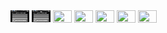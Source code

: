 <img src="https://github.com/cyb3r-luckysant/android-delelopment/blob/8b6cbecf4d9fb50349b97445adc561e4bb6f0905/web_builder_%40cyb3r-luckysant/file/1.jpg" width="30" height="20">

<img src="https://github.com/cyb3r-luckysant/android-delelopment/blob/4f79df699261703539b032edc9c25759d3b71ff4/web_builder_%40cyb3r-luckysant/file/2.jpg" width="30" height="20">

<img src="" width="30" height="20">
<img src="" width="30" height="20">
<img src="" width="30" height="20">
<img src="" width="30" height="20">
<img src="" width="30" height="20">
